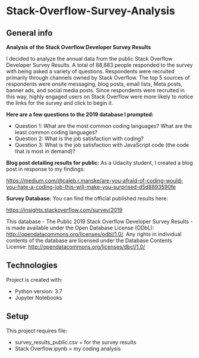 # Stack-Overflow-Survey-Analysis

## General info

**Analysis of the Stack Overflow Developer Survey Results**

I decided to analyze the annual data from the public Stack Overflow Developer Survey Results.  A total of 88,883 people responded to the survey with being asked a variety of questions. Respondents were recruited primarily through channels owned by Stack Overflow. The top 5 sources of respondents were onsite messaging, blog posts, email lists, Meta posts, banner ads, and social media posts. Since respondents were recruited in this way, highly engaged users on Stack Overflow were more likely to notice the links for the survey and click to begin it.

**Here are a few questions to the 2019 database I prompted:**
- Question 1: What are the most common coding languages?  What are the least common coding languages?
- Question 2: What is the job satisfaction with coding?
- Question 3: What is the job satisfaction with JavaScript code (the code that is most in demand)?



**Blog post detailing results for public:**
As a Udacity student, I created a blog post in response to my findings:

https://medium.com/@caleb.r.manske/are-you-afraid-of-coding-would-you-hate-a-coding-job-this-will-make-you-surprised-d5d8893590fe


**Survey Database:**
You can find the official published results here:

https://insights.stackoverflow.com/survey/2019

This database - The Public 2019 Stack Overflow Developer Survey Results - is made available under the Open Database License (ODbL): http://opendatacommons.org/licenses/odbl/1.0/. Any rights in individual contents of the database are licensed under the Database Contents License: http://opendatacommons.org/licenses/dbcl/1.0/

## Technologies
Project is created with:
* Python version: 3.7
* Jupyter Notebooks

	
## Setup
This project requires file:
* survey_results_public.csv = for the survey results
* Stack Overflow.ipynb = my coding analysis

